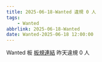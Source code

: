 ```yaml
---
title: 2025-06-18-Wanted 違規 0 人
tags:
    - Wanted
abbrlink: 2025-06-18-Wanted
date: Wanted-2025-06-18 12:00:00
---
```

Wanted 板 [板規連結](https://www.ptt.cc/bbs/Wanted/M.1608829773.A.D3B.html)
昨天違規 0 人
